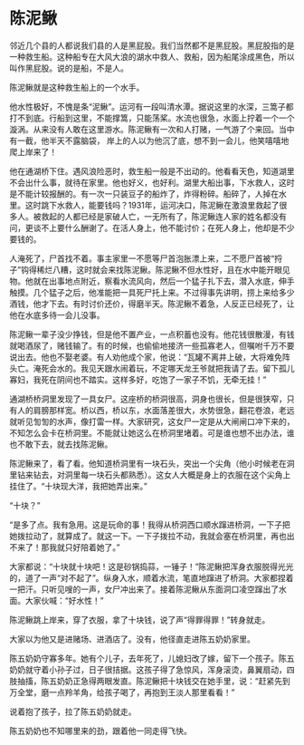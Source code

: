 # 陈泥鳅

邻近几个县的人都说我们县的人是黑屁股。我们当然都不是黑屁股。黑屁股指的是一种救生船。这种船专在大风大浪的湖水中救人、救船，因为船尾涂成黑色，所以叫作黑屁股。说的是船，不是人。 

陈泥鳅就是这种救生船上的一个水手。 

他水性极好，不愧是条“泥鳅”。运河有一段叫清水潭。据说这里的水深，三篙子都打不到底。行船到这里，不能撑篙，只能荡桨。水流也很急，水面上拧着一个一个漩涡。从来没有人敢在这里游水。陈泥鳅有一次和人打赌，一气游了个来回。当中有一截，他半天不露脑袋， 岸上的人以为他沉了底，想不到一会儿，他笑嘻嘻地爬上岸来了！ 

他在通湖桥下住。遇风浪险恶时，救生船一般是不出动的。他看看天色，知道湖里不会出什么事，就待在家里。他也好义，也好利。湖里大船出事，下水救人，这时是不能计较报酬的。有一次一只装豆子的船炸了，炸得粉碎。船碎了，人掉在水里。这时跳下水救人，能要钱吗？1931年，运河决口，陈泥鳅在激浪里救起了很多人。被救起的人都已经是家破人亡，一无所有了，陈泥鳅连人家的姓名都没有问，更谈不上要什么酬谢了。在活人身上，他不能讨价；在死人身上，他却是不少要钱的。 

人淹死了，尸首找不着。事主家里一不愿等尸首泡胀漂上来，二不愿尸首被“捋子”钩得稀烂八糟，这时就会来找陈泥鳅。陈泥鳅不但水性好，且在水中能开眼见物。他就在出事地点附近，察看水流风向，然后一个猛子扎下去，潜入水底，伸手触摸。几个猛子之后，他准能把一具死尸托上来。不过得事先讲明，捞上来给多少酒钱，他才下去。有时讨价还价，得磨半天。陈泥鳅不着急，人反正已经死了，让他在水底多待一会儿没事。 

陈泥鳅一辈子没少挣钱，但是他不置产业，一点积蓄也没有。他花钱很散漫，有钱就喝酒尿了，赌钱输了。有的时候，也偷偷地接济一些孤寡老人，但嘱咐千万不要说出去。他也不娶老婆。有人劝他成个家，他说：“瓦罐不离井上破，大将难免阵头亡。淹死会水的。我见天跟水闹着玩，不定哪天龙王爷就把我请了去。留下孤儿寡妇，我死在阴间也不踏实。这样多好，吃饱了一家子不饥，无牵无挂！” 

通湖桥桥洞里发现了一具女尸。这座桥的桥洞很高，洞身也很长，但是很狭窄，只有人的肩膀那样宽。桥以西，桥以东，水面落差很大，水势很急，翻花卷浪，老远就听见訇訇的水声，像打雷一样。大家研究，这女尸一定是从大闸闸口冲下来的，不知怎么会卡在桥洞里。不能就让她这么在桥洞里堵着。可是谁也想不出办法，谁也不敢下去，就去找陈泥鳅。 

陈泥鳅来了，看了看。他知道桥洞里有一块石头，突出一个尖角（他小时候老在洞里钻来钻去，对洞里每一块石头都熟悉）。这女人大概是身上的衣服在这个尖角上挂住了。“十块现大洋，我把她弄出来。” 

“十块？” 

“是多了点。我有急用。这是玩命的事！我得从桥洞西口顺水蹿进桥洞，一下子把她拨拉动了，就算成了。就这一下。一下子拨拉不动，我就会塞在桥洞里，再也出不来了！那我就只好陪着她了。” 

大家都说：“十块就十块吧！这是砂锅捣蒜，一锤子！”陈泥鳅把浑身衣服脱得光光的，道了一声“对不起了”。纵身入水，顺着水流，笔直地蹿进了桥洞。大家都捏着一把汗。只听见嗖的一声，女尸冲出来了。接着陈泥鳅从东面洞口凌空蹿出了水面。大家伙喊：“好水性！” 

陈泥鳅跳上岸来，穿了衣服，拿了十块钱，说了声“得罪得罪！”转身就走。 

大家以为他又是进赌场、进酒店了。没有，他径直走进陈五奶奶家里。 

陈五奶奶守寡多年。她有个儿子，去年死了，儿媳妇改了嫁，留下一个孩子。陈五奶奶就守着小孙子过，日子很拮据。这孩子得了急惊风，浑身滚烫，鼻翼扇动，四肢抽搐，陈五奶奶正急得两眼发直。陈泥鳅把十块钱交在她手里，说：“赶紧先到万全堂，磨一点羚羊角，给孩子喝了，再抱到王淡人那里看看！” 

说着抱了孩子，拉了陈五奶奶就走。 

陈五奶奶也不知哪里来的劲，跟着他一同走得飞快。